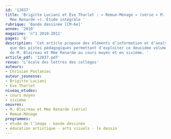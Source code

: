 ```yaml
---
id: '12037'
title: 'Brigitte Luciani et Ève Tharlet : « Remue-Ménage » (série « M. Blaireau et
  Mme Renarde »). Étude intégrale '
rubrique: 'Bande dessinée [CM-6e]'
annee: '2010'
magazine: 'n°1 2010-2011'
pages: '6'
description: 'Cet article propose des éléments d’information et d’analyse, ainsi
  que des pistes pédagogiques permettant d’exploiter ce deuxième volume des aventures
  de M. Blaireau et Mme Renarde au cours moyen et en sixième. '
article_pdf: '12037.pdf'
revue: 'L’école des lettres des collèges'
auteurs:
- Chrisian Poslaniec
auteur_jeunesse:
- Brigitte Luciani
- Ève Tharlet
niveau_etudes:
- cours moyen
- sixième
oeuvres:
- M. Blaireau et Mme Renarde (série)
- Remue-Ménage
programmes:
- étude de l’image - bande dessinée
- éducation artistique - arts visuels - le dessin
---
```

